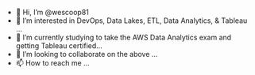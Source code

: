 - 👋 Hi, I’m @wescoop81
- 👀 I’m interested in DevOps, Data Lakes, ETL, Data Analytics, & Tableau ...
- 🌱 I’m currently studying to take the AWS Data Analytics exam and getting Tableau certified...
- 💞️ I’m looking to collaborate on the above ...
- 📫 How to reach me ...

<!---
wescoop81/wescoop81 is a ✨ special ✨ repository because its `README.md` (this file) appears on your GitHub profile.
You can click the Preview link to take a look at your changes.
--->
